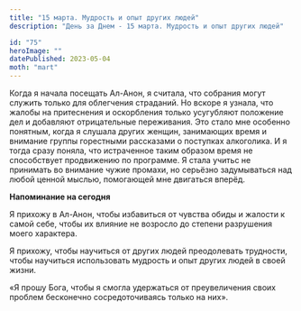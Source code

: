 ```yaml
---
title: "15 марта. Мудрость и опыт других людей"
description: "День за Днем - 15 марта. Мудрость и опыт других людей"

id: "75"
heroImage: ""
datePublished: 2023-05-04
moth: "mart"
---
```


Когда я начала посещать Ал-Анон, я считала, что собрания могут служить только
для облегчения страданий. Но вскоре я узнала, что жалобы на притеснения и
оскорбления только усугубляют положение дел и добавляют отрицательные
переживания. Это стало мне особенно понятным, когда я слушала других женщин,
занимающих время и внимание группы горестными рассказами о поступках
алкоголика. И я тогда сразу поняла, что истраченное таким образом время не
способствует продвижению по программе. Я стала учитьс не принимать во внимание
чужие промахи, но серьёзно задумываться над любой ценной мыслью, помогающей
мне двигаться вперёд.

**Напоминание на сегодня**

Я прихожу в Ал-Анон, чтобы избавиться от чувства обиды и жалости к самой себе,
чтобы их влияние не возросло до степени разрушения моего характера.

Я прихожу, чтобы научиться от других людей преодолевать трудности, чтобы
научиться использовать мудрость и опыт других людей в своей жизни.

«Я прошу Бога, чтобы я смогла удержаться от преувеличения своих проблем
бесконечно сосредоточиваясь только на них».
